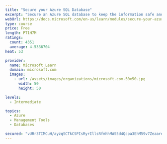 ```yaml
---
title: "Secure your Azure SQL Database"
excerpt: "Secure an Azure SQL database to keep the information safe and diagnose potential security concerns as they happen."
webUrl: https://docs.microsoft.com/en-us/learn/modules/secure-your-azure-sql-database/
type: course
price: Free
length: PT1H7M
ratings:
  count: 4351
  average: 4.5336704
heat: 53

provider:
  name: Microsoft Learn
  domain: microsoft.com
  images:
    - url: /assets/images/organizations/microsoft.com-50x50.jpg
      width: 50
      height: 50

levels:
  - Intermediate

topics:
  - Azure
  - Management Tools
  - Databases

secured: "vURr3TIMCuH/ayzqSCTkCSPIsRyrIllsRfmhhMAS5d4Qcpa3EhM59v7ZeaareaPiWyPag01N4QzMokhPH+RCQJu20LCUbC27108SCsnpvdU5iCMNAaw15xXyHdB+uu14e5KcmykQH1g8GrNhM4IbyimPT1P+8mpHaXaVGsu6vhVR2ya51HY93Wq9hWk9SQ/1+5eyFA7o210mDdZaj3V6SxL7yHzKWANZNXsRczeXD02s6QvBZE6ONYKAbtDlzVbXzpFH+H1+2DYmcvtauJIdkicJ5Rmtl0k+DdWkVQRvn9BNwbY3N7YONfssiGdu19+TT2/et+zS1nxJkgKExOkDgTtlVZjOuPfo5Gven7pJ3gcdQZu0g9QWuUobJq1eQsqg+DvYPCSBkZPw5VbtQ77EtFmqd8zLy6NwfPYvJrp5ez4=;3MU79DGEMeqerEjFh8ma3A=="
---
```


